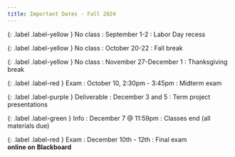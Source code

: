 ```yaml
---
title: Important Dates - Fall 2024
---
```


{: .label .label-yellow } No class
: September 1-2
  : Labor Day recess

{: .label .label-yellow } No class
: October 20-22
  : Fall break

{: .label .label-yellow } No class
: November 27-December 1
  : Thanksgiving break

{: .label .label-red } Exam
: October 10, 2:30pm - 3:45pm
  : Midterm exam

{: .label .label-purple } Deliverable
: December 3 and 5
  : Term project presentations

{: .label .label-green } Info
: December 7 @ 11:59pm
  : Classes end (all materials due)

<!--
{: .label .label-red } Exam
: December 12, 2:00pm - 3:50pm
  : Final exam
-->

{: .label .label-red } Exam
: December 10th - 12th 
  : Final exam <br /><b>online on Blackboard</b>
